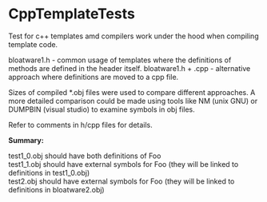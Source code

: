 # CppTemplateTests
Test for c++ templates amd compilers work under the hood when compiling template code.

bloatware1.h        - common usage of templates where the definitions of methods are defined in the header itself.
bloatware1.h + .cpp - alternative approach where definitions are moved to a cpp file.

Sizes of compiled *.obj files were used to compare different approaches.
A more detailed comparison could be made using tools like NM (unix GNU) or DUMPBIN (visual studio) to examine symbols in obj files.

Refer to comments in h/cpp files for details.

**Summary:**

test1_0.obj     should have both definitions of Foo<br/>
test1_1.obj     should have external symbols for Foo (they will be linked to definitions in test1_0.obj)<br/>
test2.obj       should have external symbols for Foo (they will be linked to definitions in bloatware2.obj)<br/>
